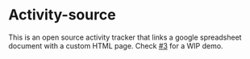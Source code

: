 # Activity-source

This is an open source activity tracker that links a google spreadsheet document with a custom HTML page.
Check [#3](https://github.com/girolamodaschio/activity-source/issues/3) for a WIP demo.
